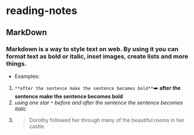 # reading-notes

## MarkDown

### Markdown is a way to style text on web. By using it you can format text as bold or italic, inset images, create lists and more things.


* Examples:
1. `**after the sentence make the sentence becomes bold**`:arrow_right: **after the sentence make the sentence becomes bold**
2. *using one star `*` before and after the sentence the sentence becomes italic*
3. > Dorothy followed her through many of the beautiful rooms in her castle.

